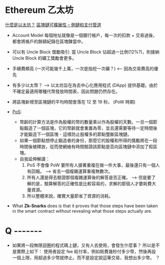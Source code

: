 # Ethereum 乙太坊

[什麼是以太坊？](https://academy.binance.com/zt/articles/what-is-ethereum)
[區塊鏈可擴展性 – 側鏈和支付管道](https://academy.binance.com/zt/articles/blockchain-scalability-sidechains-and-payment-channels)

- Account Model
  每個地址就像是一個銀行帳戶，每一次的扣款 + 交易過後，都會將帳戶的餘額紀錄在區塊鍊當中。

- 可以有 Uncle Block
  獎勵吸引: 當 Uncle Block 佔超過一比例(12%?)，則接納 Uncle Block 的礦工獎勵會更多。

- 手續費頗高 (一次可能幾千上萬，一次是指挖一次礦？) <-- 因為交易費高的優先

- 有多少以太幣？ --> 以太坊旨在為去中心化應用程式 (DApp) 提供基礎。由於不確定最適用哪種代幣發放時間表，因此問題仍然存在。

- 將區塊新增至區塊鏈的平均時間會落在 12 至 19 秒。 (PoW 時期)

- [PoS](https://academy.binance.com/zt/articles/proof-of-stake-explained):

  - 幣齡的計算方法是作為股權的幣的數量乘以作為股權的天數。一旦一個節點鍛造了一個區塊，它的幣齡就會重置為零，並且還需要等待一定時間後才能鍛造下一個區塊 - 這樣防止股權多的節點壟斷區塊鏈。
  - 如果一個節點想停止鍛造者的身份，那麼它的股權和所得的獎勵將在一段時間後被釋放，從而使網絡有時間驗證該節點是否向區塊鏈中添加了假區塊。
  - 自我延伸解讀：
    1. PoS 不會像 PoW 要所有人搶著重複在做一件大事，最後還只有一個人有回報。
       --> 省去一個複雜運算重複無數次。
    2. 所有人還是得去驗證那個複雜運算後的解答是否正確。
       --> 但是要了解的是，驗算解答的正確性是比較容易的，求解的那個人才要耗費大量資源。
    3. 所以整體來說，確實大量節省了資源的消耗。

- What **Zk-Snarks** does is that it proves that those steps have been taken in the smart contract without revealing what those steps actually are.

# Q -------

- 如果將一段無限迴圈的程式碼上鏈，又有人去使用，會發生什麼事？
  所以是不是實際上如下：
  使用者設定 fee 給付率，例如耗費幾秒付多少幣，然後再設一個上限，用超過多少幣就停止。而不是設定說這筆交易，我想出多少幣。
  ？
